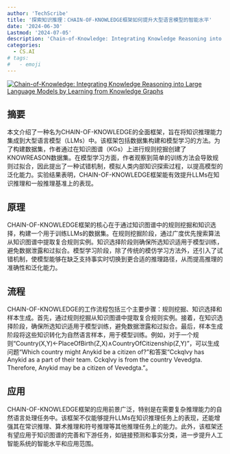 ```yaml
---
author: 'TechScribe'
title: '探索知识推理：CHAIN-OF-KNOWLEDGE框架如何提升大型语言模型的智能水平'
date: '2024-06-30'
Lastmod: '2024-07-05'
description: 'Chain-of-Knowledge: Integrating Knowledge Reasoning into Large Language Models by Learning from Knowledge Graphs'
categories:
  - CS.AI
# tags:
#   - emoji
---
```


[![Chain-of-Knowledge: Integrating Knowledge Reasoning into Large Language Models by Learning from Knowledge Graphs](https://arxiv-research-1301205113.cos.ap-guangzhou.myqcloud.com/images/2407.00653v1.pdf_0.jpg)](https://arxiv.org/abs/2407.00653v1)

## 摘要

本文介绍了一种名为CHAIN-OF-KNOWLEDGE的全面框架，旨在将知识推理能力集成到大型语言模型（LLMs）中。该框架包括数据集构建和模型学习的方法。为了构建数据集，作者通过在知识图谱（KGs）上进行规则挖掘创建了KNOWREASON数据集。在模型学习方面，作者观察到简单的训练方法会导致规则过拟合，因此提出了一种试错机制，模拟人类内部知识探索过程，以提高模型的泛化能力。实验结果表明，CHAIN-OF-KNOWLEDGE框架能有效提升LLMs在知识推理和一般推理基准上的表现。<!--more-->

## 原理

CHAIN-OF-KNOWLEDGE框架的核心在于通过知识图谱中的规则挖掘和知识选择，构建一个用于训练LLMs的数据集。在规则挖掘阶段，通过广度优先搜索算法从知识图谱中提取复合规则实例。知识选择阶段则确保所选知识适用于模型训练，避免数据泄露和过拟合。模型学习阶段，除了传统的模仿学习方法外，还引入了试错机制，使模型能够在缺乏支持事实时切换到更合适的推理路径，从而提高推理的准确性和泛化能力。

## 流程

CHAIN-OF-KNOWLEDGE的工作流程包括三个主要步骤：规则挖掘、知识选择和样本生成。首先，通过规则挖掘从知识图谱中提取复合规则实例。接着，在知识选择阶段，确保所选知识适用于模型训练，避免数据泄露和过拟合。最后，样本生成阶段将这些知识转化为自然语言样本，用于模型训练。例如，对于一个规则“Country(X,Y)←PlaceOfBirth(Z,X)∧CountryOfCitizenship(Z,Y)”，可以生成问题“Which country might Anykid be a citizen of?”和答案“Cckqlvy has Anykid as a part of their team. Cckqlvy is from the country Vevedgta. Therefore, Anykid may be a citizen of Vevedgta.”。

## 应用

CHAIN-OF-KNOWLEDGE框架的应用前景广泛，特别是在需要复杂推理能力的自然语言处理任务中。该框架不仅能够提升LLMs在知识推理任务上的表现，还能增强其在常识推理、算术推理和符号推理等其他推理任务上的能力。此外，该框架还有望应用于知识图谱的完善和下游任务，如链接预测和事实分类，进一步提升人工智能系统的智能水平和应用范围。